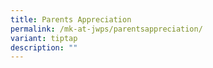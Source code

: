 ```yaml
---
title: Parents Appreciation
permalink: /mk-at-jwps/parentsappreciation/
variant: tiptap
description: ""
---
```

